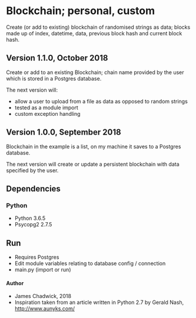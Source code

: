 # Blockchain; personal, custom 
Create (or add to existing) blockchain of randomised strings as data; blocks made up of index, datetime, data, previous block hash and current block hash.

## Version 1.1.0, October 2018
Create or add to an existing Blockchain; chain name provided by the user which is stored in a Postgres database.

The next version will:
* allow a user to upload from a file as data as opposed to random strings
* tested as a module import
* custom exception handling

## Version 1.0.0, September 2018
Blockchain in the example is a list, on my machine it saves to a Postgres database.

The next version will create or update a persistent blockchain with data specified by the user.

## Dependencies

### Python
* Python 3.6.5
* Psycopg2 2.7.5

## Run
* Requires Postgres
* Edit module variables relating to database config / connection
* main.py (import or run)

#### Author
* James Chadwick, 2018
* Inspiration taken from an article written in Python 2.7 by Gerald Nash, http://www.aunyks.com/
